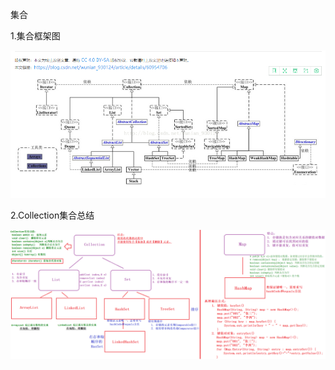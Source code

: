 集合

1.集合框架图

![集合框架图.png](image\集合框架图.png)



2.Collection集合总结

![Collection集合总结.png](image\Collection集合总结.png)


